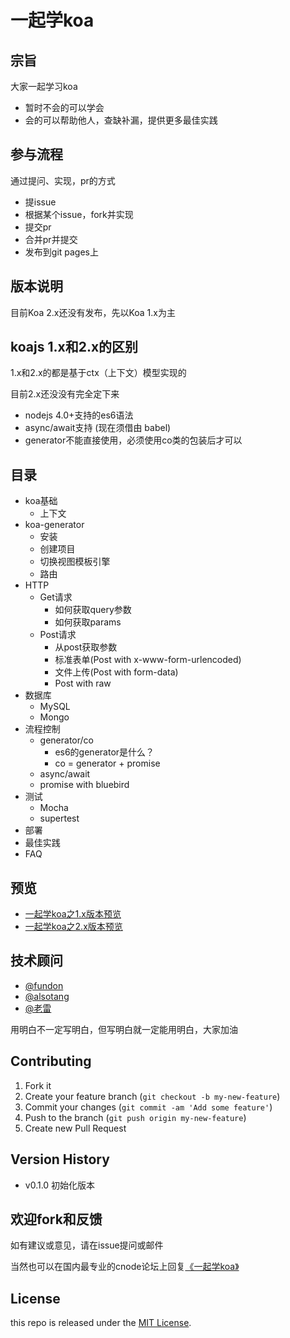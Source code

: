 # 一起学koa

## 宗旨

大家一起学习koa

- 暂时不会的可以学会
- 会的可以帮助他人，查缺补漏，提供更多最佳实践

## 参与流程

通过提问、实现，pr的方式

- 提issue
- 根据某个issue，fork并实现
- 提交pr
- 合并pr并提交
- 发布到git pages上

## 版本说明

目前Koa 2.x还没有发布，先以Koa 1.x为主

## koajs 1.x和2.x的区别

1.x和2.x的都是基于ctx（上下文）模型实现的

目前2.x还没没有完全定下来

- nodejs 4.0+支持的es6语法
- async/await支持 (现在须借由 babel)
- generator不能直接使用，必须使用co类的包装后才可以

## 目录

- koa基础
  * 上下文
- koa-generator
  * 安装
  * 创建项目
  * 切换视图模板引擎
  * 路由
- HTTP
  * Get请求
    + 如何获取query参数
    + 如何获取params
  * Post请求
    + 从post获取参数
    + 标准表单(Post with x-www-form-urlencoded)
    + 文件上传(Post with form-data)
    + Post with raw
- 数据库
  * MySQL
  * Mongo
- 流程控制
  * generator/co
    + es6的generator是什么？
    + co = generator + promise
  * async/await
  * promise with bluebird
- 测试
  * Mocha
  * supertest
- 部署
- 最佳实践
- FAQ

## 预览

- [一起学koa之1.x版本预览](http://base-n.github.io/koa-generator-examples/)
- [一起学koa之2.x版本预览](2.x.md)

## 技术顾问

- [@fundon](https://github.com/fundon)
- [@alsotang](https://github.com/alsotang)
- [@老雷](https://github.com/leizongmin)

用明白不一定写明白，但写明白就一定能用明白，大家加油

## Contributing

1. Fork it
2. Create your feature branch (`git checkout -b my-new-feature`)
3. Commit your changes (`git commit -am 'Add some feature'`)
4. Push to the branch (`git push origin my-new-feature`)
5. Create new Pull Request


## Version History

- v0.1.0 初始化版本

## 欢迎fork和反馈

如有建议或意见，请在issue提问或邮件

当然也可以在国内最专业的cnode论坛上回复[《一起学koa》](https://cnodejs.org/topic/5668e0a55af0e6ab3bf1a1d8)

## License

this repo is released under the [MIT
License](http://www.opensource.org/licenses/MIT).
